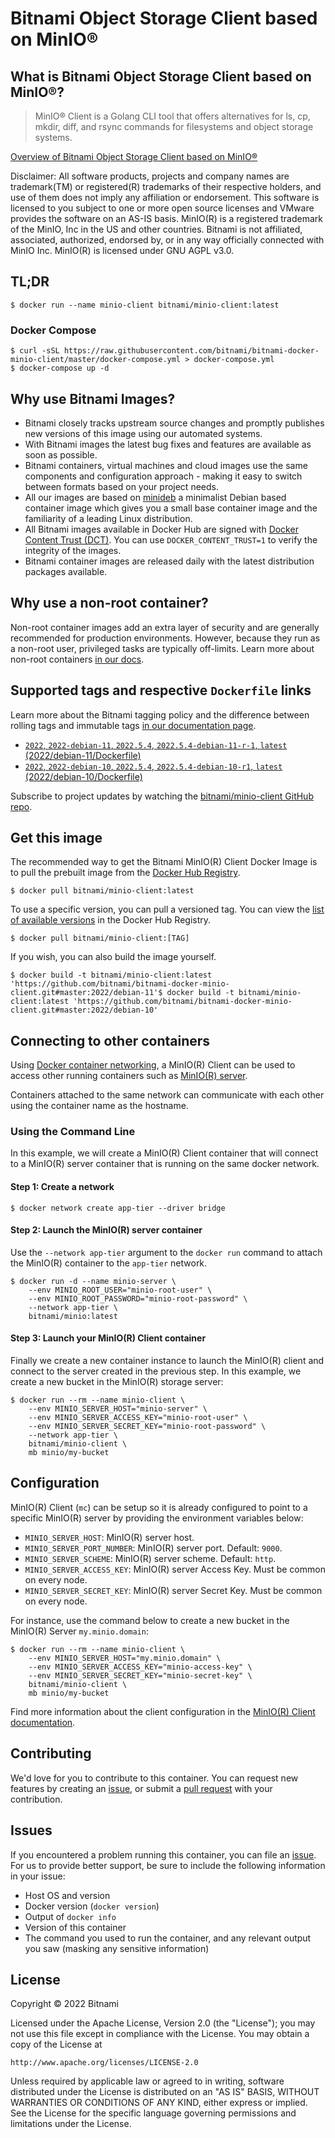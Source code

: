 # Bitnami Object Storage Client based on MinIO&reg;

## What is Bitnami Object Storage Client based on MinIO&reg;?

> MinIO&reg; Client is a Golang CLI tool that offers alternatives for ls, cp, mkdir, diff, and rsync commands for filesystems and object storage systems.

[Overview of Bitnami Object Storage Client based on MinIO&reg;](https://min.io/)

Disclaimer: All software products, projects and company names are trademark(TM) or registered(R) trademarks of their respective holders, and use of them does not imply any affiliation or endorsement. This software is licensed to you subject to one or more open source licenses and VMware provides the software on an AS-IS basis. MinIO(R) is a registered trademark of the MinIO, Inc in the US and other countries. Bitnami is not affiliated, associated, authorized, endorsed by, or in any way officially connected with MinIO Inc. MinIO(R) is licensed under GNU AGPL v3.0.

## TL;DR

```console
$ docker run --name minio-client bitnami/minio-client:latest
```

### Docker Compose

```console
$ curl -sSL https://raw.githubusercontent.com/bitnami/bitnami-docker-minio-client/master/docker-compose.yml > docker-compose.yml
$ docker-compose up -d
```

## Why use Bitnami Images?

* Bitnami closely tracks upstream source changes and promptly publishes new versions of this image using our automated systems.
* With Bitnami images the latest bug fixes and features are available as soon as possible.
* Bitnami containers, virtual machines and cloud images use the same components and configuration approach - making it easy to switch between formats based on your project needs.
* All our images are based on [minideb](https://github.com/bitnami/minideb) a minimalist Debian based container image which gives you a small base container image and the familiarity of a leading Linux distribution.
* All Bitnami images available in Docker Hub are signed with [Docker Content Trust (DCT)](https://docs.docker.com/engine/security/trust/content_trust/). You can use `DOCKER_CONTENT_TRUST=1` to verify the integrity of the images.
* Bitnami container images are released daily with the latest distribution packages available.

## Why use a non-root container?

Non-root container images add an extra layer of security and are generally recommended for production environments. However, because they run as a non-root user, privileged tasks are typically off-limits. Learn more about non-root containers [in our docs](https://docs.bitnami.com/tutorials/work-with-non-root-containers/).

## Supported tags and respective `Dockerfile` links

Learn more about the Bitnami tagging policy and the difference between rolling tags and immutable tags [in our documentation page](https://docs.bitnami.com/tutorials/understand-rolling-tags-containers/).


* [`2022`, `2022-debian-11`, `2022.5.4`, `2022.5.4-debian-11-r-1`, `latest` (2022/debian-11/Dockerfile)](https://github.com/bitnami/bitnami-docker-minio/blob/2022.5.4-debian-11-r-1/2022/debian-11/Dockerfile)
* [`2022`, `2022-debian-10`, `2022.5.4`, `2022.5.4-debian-10-r1`, `latest` (2022/debian-10/Dockerfile)](https://github.com/bitnami/bitnami-docker-minio/blob/2022.5.4-debian-10-r1/2022/debian-10/Dockerfile)

Subscribe to project updates by watching the [bitnami/minio-client GitHub repo](https://github.com/bitnami/bitnami-docker-minio-client).

## Get this image

The recommended way to get the Bitnami MinIO(R) Client Docker Image is to pull the prebuilt image from the [Docker Hub Registry](https://hub.docker.com/r/bitnami/minio-client).

```console
$ docker pull bitnami/minio-client:latest
```

To use a specific version, you can pull a versioned tag. You can view the [list of available versions](https://hub.docker.com/r/bitnami/minio-client/tags/) in the Docker Hub Registry.

```console
$ docker pull bitnami/minio-client:[TAG]
```

If you wish, you can also build the image yourself.

```console
$ docker build -t bitnami/minio-client:latest 'https://github.com/bitnami/bitnami-docker-minio-client.git#master:2022/debian-11'$ docker build -t bitnami/minio-client:latest 'https://github.com/bitnami/bitnami-docker-minio-client.git#master:2022/debian-10'
```

## Connecting to other containers

Using [Docker container networking](https://docs.docker.com/engine/userguide/networking/), a MinIO(R) Client can be used to access other running containers such as [MinIO(R) server](https://github.com/bitnami/bitnami-docker-minio).

Containers attached to the same network can communicate with each other using the container name as the hostname.

### Using the Command Line

In this example, we will create a MinIO(R) Client container that will connect to a MinIO(R) server container that is running on the same docker network.

#### Step 1: Create a network

```console
$ docker network create app-tier --driver bridge
```

#### Step 2: Launch the MinIO(R) server container

Use the `--network app-tier` argument to the `docker run` command to attach the MinIO(R) container to the `app-tier` network.

```console
$ docker run -d --name minio-server \
    --env MINIO_ROOT_USER="minio-root-user" \
    --env MINIO_ROOT_PASSWORD="minio-root-password" \
    --network app-tier \
    bitnami/minio:latest
```

#### Step 3: Launch your MinIO(R) Client container

Finally we create a new container instance to launch the MinIO(R) client and connect to the server created in the previous step. In this example, we create a new bucket in the MinIO(R) storage server:

```console
$ docker run --rm --name minio-client \
    --env MINIO_SERVER_HOST="minio-server" \
    --env MINIO_SERVER_ACCESS_KEY="minio-root-user" \
    --env MINIO_SERVER_SECRET_KEY="minio-root-password" \
    --network app-tier \
    bitnami/minio-client \
    mb minio/my-bucket
```

## Configuration

MinIO(R) Client (`mc`) can be setup so it is already configured to point to a specific MinIO(R) server by providing the environment variables below:

- `MINIO_SERVER_HOST`: MinIO(R) server host.
- `MINIO_SERVER_PORT_NUMBER`: MinIO(R) server port. Default: `9000`.
- `MINIO_SERVER_SCHEME`: MinIO(R) server scheme. Default: `http`.
- `MINIO_SERVER_ACCESS_KEY`: MinIO(R) server Access Key. Must be common on every node.
- `MINIO_SERVER_SECRET_KEY`: MinIO(R) server Secret Key. Must be common on every node.

For instance, use the command below to create a new bucket in the MinIO(R) Server `my.minio.domain`:

```console
$ docker run --rm --name minio-client \
    --env MINIO_SERVER_HOST="my.minio.domain" \
    --env MINIO_SERVER_ACCESS_KEY="minio-access-key" \
    --env MINIO_SERVER_SECRET_KEY="minio-secret-key" \
    bitnami/minio-client \
    mb minio/my-bucket
```

Find more information about the client configuration in the [MinIO(R) Client documentation](https://docs.min.io/docs/minio-admin-complete-guide.html).

## Contributing

We'd love for you to contribute to this container. You can request new features by creating an [issue](https://github.com/bitnami/bitnami-docker-minio-client/issues), or submit a [pull request](https://github.com/bitnami/bitnami-docker-minio-client/pulls) with your contribution.

## Issues

If you encountered a problem running this container, you can file an [issue](https://github.com/bitnami/bitnami-docker-minio-client/issues/new). For us to provide better support, be sure to include the following information in your issue:

- Host OS and version
- Docker version (`docker version`)
- Output of `docker info`
- Version of this container
- The command you used to run the container, and any relevant output you saw (masking any sensitive information)

## License

Copyright &copy; 2022 Bitnami

Licensed under the Apache License, Version 2.0 (the "License");
you may not use this file except in compliance with the License.
You may obtain a copy of the License at

    http://www.apache.org/licenses/LICENSE-2.0

Unless required by applicable law or agreed to in writing, software
distributed under the License is distributed on an "AS IS" BASIS,
WITHOUT WARRANTIES OR CONDITIONS OF ANY KIND, either express or implied.
See the License for the specific language governing permissions and
limitations under the License.
